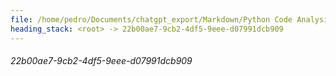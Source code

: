 ```yaml
---
file: /home/pedro/Documents/chatgpt_export/Markdown/Python Code Analysis & Parsing.md
heading_stack: <root> -> 22b00ae7-9cb2-4df5-9eee-d07991dcb909
---
```

###### 22b00ae7-9cb2-4df5-9eee-d07991dcb909
